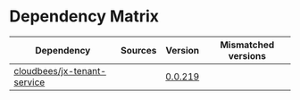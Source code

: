 # Dependency Matrix

Dependency | Sources | Version | Mismatched versions
---------- | ------- | ------- | -------------------
[cloudbees/jx-tenant-service](https://github.com/cloudbees/jx-tenant-service) |  | [0.0.219](https://github.com/cloudbees/jx-tenant-service/releases/tag/v0.0.219) | 
